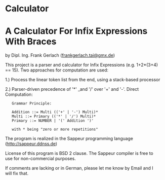 # Calculator
<h1>A Calculator For Infix Expressions With Braces</h1>

by Dipl. Ing. Frank Gerlach (frankgerlach.tai@gmx.de)

This project is a parser and calculator for Infix Expressions (e.g. 1+2*(3+4) == 15). Two approaches for computation are used:

1.) Process the linear token list from the end, using a stack-based processor

2.) Parser-driven precedence of '*' _and '/' over '+' and '-'. Direct Computation:
   ```
      Grammar Principle:
      
      Addition ::= Multi (('+' | '-') Multi)*
      Multi ::= Primary (('*' | '/') Multi)*
      Primary ::= NUMBER | '(' Addition ')'
      
      with * being "zero or more repetitions" 
   ```
The program is realized in the Sappeur programming language (http://sappeur.ddnss.de)

License of this program is BSD 2 clause. The Sappeur compiler is free to use for non-commercial purposes.

If comments are lacking or in German, please let me know by Email and I will fix that.
